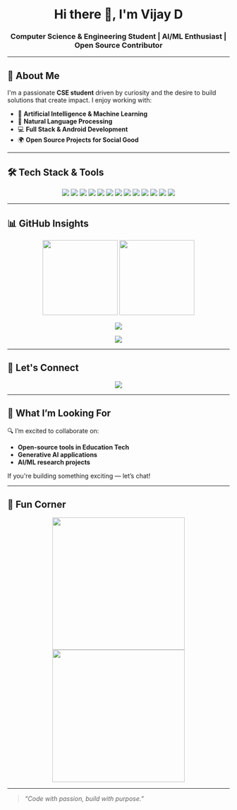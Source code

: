 <h1 align="center">Hi there 👋, I'm Vijay D</h1>
<h3 align="center">Computer Science & Engineering Student | AI/ML Enthusiast | Open Source Contributor</h3>

---

## 🧠 About Me

I'm a passionate **CSE student** driven by curiosity and the desire to build solutions that create impact. I enjoy working with:
- 🤖 **Artificial Intelligence & Machine Learning**
- 💬 **Natural Language Processing**
- 💻 **Full Stack & Android Development**
- 🌍 **Open Source Projects for Social Good**

---

## 🛠️ Tech Stack & Tools

<p align="center">
  <img src="https://img.shields.io/badge/Java-%23ED8B00?style=for-the-badge&logo=java&logoColor=white"/>
  <img src="https://img.shields.io/badge/Python-%2314354C?style=for-the-badge&logo=python&logoColor=white"/>
  <img src="https://img.shields.io/badge/Firebase-%23039BE5?style=for-the-badge&logo=firebase"/>
  <img src="https://img.shields.io/badge/Git-%23F05033?style=for-the-badge&logo=git&logoColor=white"/>
  <img src="https://img.shields.io/badge/VS%20Code-%23007ACC?style=for-the-badge&logo=visual-studio-code&logoColor=white"/>
  <img src="https://img.shields.io/badge/Android-3DDC84?style=for-the-badge&logo=android&logoColor=white"/>
  <img src="https://img.shields.io/badge/XAMPP-FB7A24?style=for-the-badge&logo=xampp&logoColor=white"/>
  <img src="https://img.shields.io/badge/PHP-777BB4?style=for-the-badge&logo=php&logoColor=white"/>
  <img src="https://img.shields.io/badge/HTML5-E34F26?style=for-the-badge&logo=html5&logoColor=white"/>
  <img src="https://img.shields.io/badge/JavaScript-F7DF1E?style=for-the-badge&logo=javascript&logoColor=black"/>
  <img src="https://img.shields.io/badge/CSS3-1572B6?style=for-the-badge&logo=css3&logoColor=white"/>
  <img src="https://img.shields.io/badge/Eclipse-2C2255?style=for-the-badge&logo=eclipse&logoColor=white"/>
  <img src="https://img.shields.io/badge/Google%20Colab-F9AB00?style=for-the-badge&logo=googlecolab&logoColor=black"/>
</p>

---

## 📊 GitHub Insights

<p align="center">
  <img src="https://github-readme-stats.vercel.app/api?username=vijay227799&show_icons=true&theme=radical&hide_border=true" height="170"/>
  <img src="https://github-readme-streak-stats.herokuapp.com?user=vijay227799&theme=radical&hide_border=true" height="170"/>
</p>

<p align="center">
  <img src="https://github-profile-trophy.vercel.app/?username=vijay227799&theme=radical&no-frame=true&margin-w=10&column=6"/>
</p>

<p align="center">
  <img src="https://github-readme-activity-graph.vercel.app/graph?username=vijay227799&theme=github-compact&hide_border=true"/>
</p>

---

## 🤝 Let's Connect

<p align="center">
  <a href="https://www.linkedin.com/in/vijay-d-5b2190259" target="_blank">
    <img src="https://img.shields.io/badge/LinkedIn-Vijay%20D-blue?style=for-the-badge&logo=linkedin&logoColor=white"/>
  </a>
</p>

---

## 🚀 What I’m Looking For

🔍 I’m excited to collaborate on:
- **Open-source tools in Education Tech**
- **Generative AI applications**
- **AI/ML research projects**

If you're building something exciting — let’s chat!

---

## 🎯 Fun Corner

<p align="center">
  <img src="https://media.giphy.com/media/qgQUggAC3Pfv687qPC/giphy.gif" width="300"/>
  <img src="https://media.giphy.com/media/du3J3cXyzhj75IOgvA/giphy.gif" width="300"/>
</p>

---

> _"Code with passion, build with purpose."_